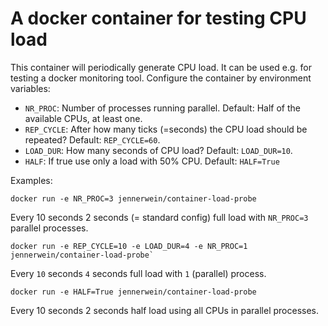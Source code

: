 # A docker container for testing CPU load

This container will periodically generate CPU load. It can be used e.g. for testing a docker monitoring tool. Configure the container by environment variables:

* `NR_PROC`: Number of processes running parallel. Default: Half of the available CPUs, at least one.
* `REP_CYCLE`: After how many ticks (=seconds) the CPU load should be repeated? Default: `REP_CYCLE=60`.
* `LOAD_DUR`: How many seconds of CPU load? Default: `LOAD_DUR=10`.
* `HALF`: If true use only a load with 50% CPU. Default: `HALF=True`

Examples:

    docker run -e NR_PROC=3 jennerwein/container-load-probe
Every 10 seconds 2 seconds (= standard config) full load with `NR_PROC=3` parallel processes.

    docker run -e REP_CYCLE=10 -e LOAD_DUR=4 -e NR_PROC=1 jennerwein/container-load-probe`  
Every `10` seconds `4` seconds full load with `1` (parallel) process.

    docker run -e HALF=True jennerwein/container-load-probe
Every 10 seconds 2 seconds half load using all CPUs in parallel processes.
